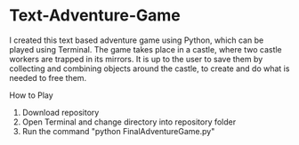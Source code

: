 # Text-Adventure-Game 

I created this text based adventure game using Python, which can be played using Terminal. The game takes place in a castle, where two castle workers are trapped in its mirrors. It is up to the user to save them by collecting and combining objects around the castle, to create and do what is needed to free them.

How to Play

1. Download repository
2. Open Terminal and change directory into repository folder
3. Run the command "python FinalAdventureGame.py"